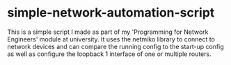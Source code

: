 # simple-network-automation-script
This is a simple script I made as part of my 'Programming for Network Engineers' module at university. It uses the netmiko library to connect to network devices and can compare the running config to the start-up config as well as configure the loopback 1 interface of one or multiple routers.
